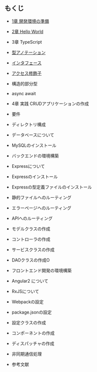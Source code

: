 ## もくじ

  * [1章 開発環境の準備](./chapter-1/index.md)

  * [2章 Hello World](./chapter-2/index.md)

  * 3章 TypeScript

   - [型アノテーション]()

   - [インタフェース]()

   - [アクセス修飾子]()

   - 構造的部分型

   - async await

  * 4章 実践 CRUDアプリケーションの作成
   
  - 要件
  
  - ディレクトリ構成

  - データベースについて
  
  - MySQLのインストール


 * バックエンドの環境構築

  - Expressについて

  - Expressのインストール

  - Expressの型定義ファイルのインストール

  - 静的ファイルへのルーティング
  
  - エラーページへのルーティング
  
  - APIへのルーティング

  - モデルクラスの作成

  - コントローラの作成
  
  - サービスクラスの作成
  
  - DAOクラスの作成O


 * フロントエンド開発の環境構築

  - Angular2 について
   
  - RxJSについて

  - Webpackの設定

  - package.jsonの設定

  - 設定クラスの作成

  - コンポーネントの作成

  - ディスパッチャの作成

  - 非同期通信処理


 * 参考文献
